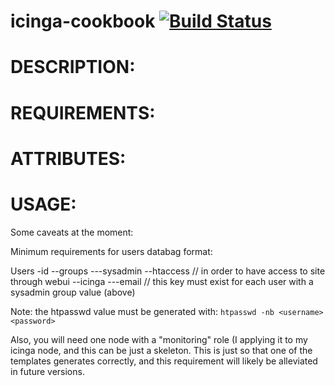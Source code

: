 # <a name="title"></a> icinga-cookbook [![Build Status](https://secure.travis-ci.org/mdxp/icinga-cookbook.png)](http://travis-ci.org/mdxp/icinga-cookbook)

DESCRIPTION:
===========

REQUIREMENTS:
===========

ATTRIBUTES:
===========

USAGE:
======

Some caveats at the moment:

Minimum requirements for users databag format:

Users
-id
--groups
---sysadmin
--htaccess // in order to have access to site through webui
--icinga
---email // this key must exist for each user with a sysadmin group value (above)

Note: the htpasswd value must be generated with: `htpasswd -nb <username> <password>`

Also, you will need one node with a "monitoring" role (I applying it to my icinga node,
and this can be just a skeleton. This is just so that one of the templates generates correctly,
and this requirement will likely be alleviated in future versions.
